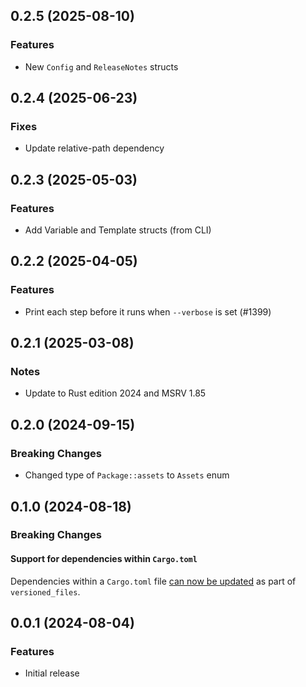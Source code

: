 ## 0.2.5 (2025-08-10)

### Features

- New `Config` and `ReleaseNotes` structs

## 0.2.4 (2025-06-23)

### Fixes

- Update relative-path dependency

## 0.2.3 (2025-05-03)

### Features

- Add Variable and Template structs (from CLI)

## 0.2.2 (2025-04-05)

### Features

- Print each step before it runs when `--verbose` is set (#1399)

## 0.2.1 (2025-03-08)

### Notes

- Update to Rust edition 2024 and MSRV 1.85

## 0.2.0 (2024-09-15)

### Breaking Changes

- Changed type of `Package::assets` to `Assets` enum

## 0.1.0 (2024-08-18)

### Breaking Changes

#### Support for dependencies within `Cargo.toml`

Dependencies within a `Cargo.toml` file [can now be updated](https://knope.tech/reference/config-file/packages/)
as part of `versioned_files`.

## 0.0.1 (2024-08-04)

### Features

- Initial release
